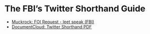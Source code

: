 # The FBI’s Twitter Shorthand Guide

- [Muckrock: FOI Request - leet speak (FBI)](https://www.muckrock.com/foi/united-states-of-america-10/leet-speak-fbi-10154/#1199460-responsive-documents)
- [DocumentCloud: Twitter Shorthand PDF](https://www.documentcloud.org/documents/1199460-responsive-documents.html#document/p1)